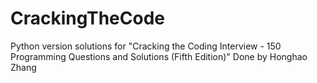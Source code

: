 # CrackingTheCode

Python version solutions for "Cracking the Coding Interview - 150 Programming Questions and Solutions (Fifth Edition)"
Done by Honghao Zhang
